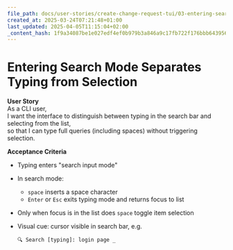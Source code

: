 ```yaml
---
file_path: docs/user-stories/create-change-request-tui/03-entering-search-mode-separates-typing-from-selection.md
created_at: 2025-03-24T07:21:48+01:00
last_updated: 2025-04-05T11:15:04+02:00
_content_hash: 1f9a34087be1e027edf4ef0b979b3a846a9c17fb722f176bbb6439561279c663
---
```


# Entering Search Mode Separates Typing from Selection

**User Story**  
As a CLI user,  
I want the interface to distinguish between typing in the search bar and selecting from the list,  
so that I can type full queries (including spaces) without triggering selection.

**Acceptance Criteria**
- Typing enters "search input mode"
- In search mode:
  - `space` inserts a space character
  - `Enter` or `Esc` exits typing mode and returns focus to list
- Only when focus is in the list does `space` toggle item selection
- Visual cue: cursor visible in search bar, e.g.

	```
	🔍 Search [typing]: login page _
	```